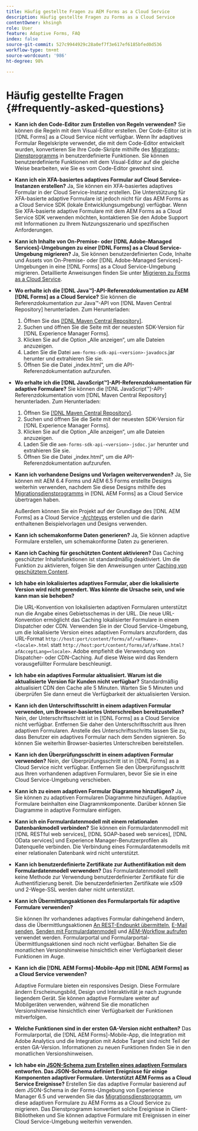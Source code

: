 ```yaml
---
title: Häufig gestellte Fragen zu AEM Forms as a Cloud Service
description: Häufig gestellte Fragen zu Forms as a Cloud Service
contentOwner: khsingh
role: User
feature: Adaptive Forms, FAQ
index: false
source-git-commit: 527c9944929c28a0ef7f3e617ef6185bfed0d536
workflow-type: tm+mt
source-wordcount: '986'
ht-degree: 98%

---
```


# Häufig gestellte Fragen {#frequently-asked-questions}

* **Kann ich den Code-Editor zum Erstellen von Regeln verwenden?**
Sie können die Regeln mit dem Visual-Editor erstellen. Der Code-Editor ist in [!DNL Forms] as a Cloud Service nicht verfügbar. Wenn Ihr adaptives Formular Regelskripte verwendet, die mit dem Code-Editor entwickelt wurden, konvertieren Sie Ihre Code-Skripte mithilfe des [Migrations-Dienstprogramms](migrate-to-forms-as-a-cloud-service.md) in benutzerdefinierte Funktionen. Sie können benutzerdefinierte Funktionen mit dem Visual-Editor auf die gleiche Weise bearbeiten, wie Sie es vom Code-Editor gewohnt sind.

* **Kann ich ein XFA-basiertes adaptives Formular auf Cloud Service-Instanzen erstellen?**
Ja, Sie können ein XFA-basiertes adaptives Formular in der Cloud Service-Instanz erstellen. Die Unterstützung für XFA-basierte adaptive Formulare ist jedoch nicht für das AEM Forms as a Cloud Service SDK (lokale Entwicklungsumgebung) verfügbar. Wenn Sie XFA-basierte adaptive Formulare mit dem AEM Forms as a Cloud Service SDK verwenden möchten, kontaktieren Sie den Adobe Support mit Informationen zu Ihrem Nutzungsszenario und spezifischen Anforderungen.

<!-- * **Can I use an XDP as a Document of Record (DoR) template? Is Forms Designer included in AEM Forms as a Cloud Service license?** 

  Yes, you can use an XDP as a Document of Record template on Cloud Service instances. However, support to use XDP as a Document of Record template is not available for AEM Forms as a Cloud Service SDK (Local development environment). -->

* **Kann ich Inhalte von On-Premise- oder [!DNL Adobe-Managed Services]-Umgebungen zu einer [!DNL Forms] as a Cloud Service-Umgebung migrieren?**
Ja, Sie können benutzerdefinierten Code, Inhalte und Assets von On-Premise- oder [!DNL Adobe-Managed Services]-Umgebungen in eine [!DNL Forms] as a Cloud Service-Umgebung migrieren. Detaillierte Anweisungen finden Sie unter [Migrieren zu Forms as a Cloud Service](migrate-to-forms-as-a-cloud-service.md).

<!-- You can use package manager or Experience Manager UI to [export and import Forms and related assets](import-export-forms-templates.md), use the migration utility to make your existing assets compatible with [!DNL Forms] as a Cloud Service, use the [Best Practices Analyzer](https://experienceleague.adobe.com/docs/experience-manager-cloud-service/moving/cloud-migration/best-practices-analyzer/overview-best-practices-analyzer.html?lang=en#best-practices-analyzer) tool to find the features and APIs that require changes and updated before migration, and use the [Content Transfer Tools](https://docs.adobe.com/content/help/en/experience-manager-cloud-service/moving/home.html) to move your custom code without refactoring it. -->

* **Wo erhalte ich die [!DNL Java™]-API-Referenzdokumentation zu AEM [!DNL Forms] as a Cloud Service?**
Sie können die Referenzdokumentation zur Java™-API von [!DNL Maven Central Repository] herunterladen. Zum Herunterladen:
   1. Öffnen Sie das [[!DNL Maven Central Repository]](https://mvnrepository.com/artifact/com.adobe.aem/aem-forms-sdk-api).
   1. Suchen und öffnen Sie die Seite mit der neuesten SDK-Version für [!DNL Experience Manager Forms].
   1. Klicken Sie auf die Option „Alle anzeigen“, um alle Dateien anzuzeigen.
   1. Laden Sie die Datei `aem-forms-sdk-api-<version>-javadocs`.jar herunter und extrahieren Sie sie.
   1. Öffnen Sie die Datei „index.html“, um die API-Referenzdokumentation aufzurufen.

* **Wo erhalte ich die [!DNL JavaScript™]-API-Referenzdokumentation für adaptive Formulare?**
Sie können die [!DNL JavaScript™]-API-Referenzdokumentation vom [!DNL  Maven Central Repository] herunterladen. Zum Herunterladen:
   1. Öffnen Sie [[!DNL Maven Central Repository]](https://mvnrepository.com/artifact/com.adobe.aem/aem-forms-sdk-api).
   1. Suchen und öffnen Sie die Seite mit der neuesten SDK-Version für [!DNL Experience Manager Forms].
   1. Klicken Sie auf die Option „Alle anzeigen“, um alle Dateien anzuzeigen.
   1. Laden Sie die `aem-forms-sdk-api-<version>-jsdoc.jar` herunter und extrahieren Sie sie.
   1. Öffnen Sie die Datei „index.html“, um die API-Referenzdokumentation aufzurufen.

* **Kann ich vorhandene Designs und Vorlagen weiterverwenden?**
Ja, Sie können mit AEM 6.4 Forms und AEM 6.5 Forms erstellte Designs weiterhin verwenden, nachdem Sie diese Designs mithilfe des [Migrationsdienstprogramms](migrate-to-forms-as-a-cloud-service.md) in [!DNL AEM Forms] as a Cloud Service übertragen haben.

  Außerdem können Sie ein Projekt auf der Grundlage des [!DNL AEM Forms] as a Cloud Service [-Archteyps](setup-local-development-environment.md#forms-cloud-service-local-development-environment) erstellen und die darin enthaltenen Beispielvorlagen und Designs verwenden.

* **Kann ich schemakonforme Daten generieren?**
Ja, Sie können adaptive Formulare erstellen, um schemakonforme Daten zu generieren.

<!-- * **Can I pass custom parameters to the prefill service?**
Custom parameters are planned for an upcoming release. -->

* **Kann ich Caching für geschützten Content aktivieren?**
Das Caching geschützter Inhaltsfunktionen ist standardmäßig deaktiviert. Um die Funktion zu aktivieren, folgen Sie den Anweisungen unter [Caching von geschütztem Content](https://experienceleague.adobe.com/docs/experience-manager-dispatcher/using/configuring/permissions-cache.html?lang=de).

* **Ich habe ein lokalisiertes adaptives Formular, aber die lokalisierte Version wird nicht gerendert. Was könnte die Ursache sein, und wie kann man sie beheben?**

  Die URL-Konvention von lokalisierten adaptiven Formularen unterstützt nun die Angabe eines Gebietsschemas in der URL. Die neue URL-Konvention ermöglicht das Caching lokalisierter Formulare in einem Dispatcher oder CDN. Verwenden Sie in der Cloud Service-Umgebung, um die lokalisierte Version eines adaptiven Formulars anzufordern, das URL-Format `http://host:port/content/forms/af/<afName>.<locale>.html` statt `http://host:port/content/forms/af/afName.html?afAcceptLang=<locale>`. Adobe empfiehlt die Verwendung von Dispatcher- oder CDN-Caching. Auf diese Weise wird das Rendern vorausgefüllter Formulare beschleunigt.

* **Ich habe ein adaptives Formular aktualisiert. Warum ist die aktualisierte Version für Kunden nicht verfügbar?**
Standardmäßig aktualisiert CDN den Cache alle 5 Minuten. Warten Sie 5 Minuten und überprüfen Sie dann erneut die Verfügbarkeit der aktualisierten Version.

* **Kann ich den Unterschriftsschritt in einem adaptiven Formular verwenden, um Browser-basiertes Unterschreiben bereitzustellen?**
Nein, der Unterschriftsschritt ist in [!DNL Forms] as a Cloud Service nicht verfügbar. Entfernen Sie daher den Unterschriftsschritt aus Ihren adaptiven Formularen. Anstelle des Unterschriftsschritts lassen Sie zu, dass Benutzer ein adaptives Formular nach dem Senden signieren. So können Sie weiterhin Browser-basiertes Unterschreiben bereitstellen.

* **Kann ich den Überprüfungsschritt in einem adaptiven Formular verwenden?**
Nein, der Überprüfungsschritt ist in [!DNL Forms] as a Cloud Service nicht verfügbar. Entfernen Sie den Überprüfungsschritt aus Ihren vorhandenen adaptiven Formularen, bevor Sie sie in eine Cloud Service-Umgebung verschieben.

* **Kann ich zu einem adaptiven Formular Diagramme hinzufügen?**
Ja, Sie können zu adaptiven Formularen Diagramme hinzufügen. Adaptive Formulare beinhalten eine Diagrammkomponente. Darüber können Sie Diagramme in adaptive Formulare einfügen.

* **Kann ich ein Formulardatenmodell mit einem relationalen Datenbankmodell verbinden?**
Sie können ein Formulardatenmodell mit [!DNL RESTful web services], [!DNL SOAP-based web services], [!DNL OData services] und Experience Manager-Benutzerprofilen als Datenquelle verbinden. Die Verbindung eines Formulardatenmodells mit einer relationalen Datenbank wird nicht unterstützt.

* **Kann ich benutzerdefinierte Zertifikate zur Authentifikation mit dem Formulardatenmodell verwenden?**
Das Formulardatenmodell stellt keine Methode zur Verwendung benutzerdefinierter Zertifikate für die Authentifizierung bereit. Die benutzerdefinierten Zertifikate wie x509 und 2-Wege-SSL werden daher nicht unterstützt.

* **Kann ich Übermittlungsaktionen des Formularportals für adaptive Formulare verwenden?**

  Sie können Ihr vorhandenes adaptives Formular dahingehend ändern, dass die Übermittlungsaktionen [An REST-Endpunkt übermitteln](configuring-submit-actions.md#submit-to-rest-endpoint), [E-Mail senden](configuring-submit-actions.md#send-email), [Senden mit Formulardatenmodell](configuring-submit-actions.md#submit-using-form-data-model) und [AEM-Workflow aufrufen](configuring-submit-actions.md#invoke-an-aem-workflow) verwendet werden. Formularportal und Formularportal-Übermittlungsaktionen sind noch nicht verfügbar. Behalten Sie die monatlichen Versionshinweise hinsichtlich einer Verfügbarkeit dieser Funktionen im Auge.

* **Kann ich die [!DNL AEM Forms]-Mobile-App mit [!DNL AEM Forms] as a Cloud Service verwenden?**

  Adaptive Formulare bieten ein responsives Design. Diese Formulare ändern Erscheinungsbild, Design und Interaktivität je nach zugrunde liegendem Gerät. Sie können adaptive Formulare weiter auf Mobilgeräten verwenden, während Sie die monatlichen Versionshinweise hinsichtlich einer Verfügbarkeit der Funktionen mitverfolgen.

* **Welche Funktionen sind in der ersten GA-Version nicht enthalten?**
Das Formularportal, die [!DNL AEM Forms]-Mobile-App, die Integration mit Adobe Analytics und die Integration mit Adobe Target sind nicht Teil der ersten GA-Version. Informationen zu neuen Funktionen finden Sie in den monatlichen Versionshinweisen.

* **Ich habe ein [JSON-Schema zum Erstellen eines adaptiven Formulars](adaptive-form-json-schema-form-model.md) entworfen. Das JSON-Schema definiert Ereignisse für einige Komponenten adaptiver Formulare. Unterstützt AEM Forms as a Cloud Service Ereignisse?**
Erstellen Sie das adaptive Formular basierend auf dem JSON-Schema in der Forms-Umgebung von Experience Manager 6.5 und verwenden Sie das [Migrationsdienstprogramm](migrate-to-forms-as-a-cloud-service.md), um diese adaptiven Formulare zu AEM Forms as a Cloud Service zu migrieren. Das Dienstprogramm konvertiert solche Ereignisse in Client-Bibliotheken und Sie können adaptive Formulare mit Ereignissen in einer Cloud Service-Umgebung weiterhin verwenden.

<!-- 

* **Is there any AEM Forms as a Cloud Service connector for Microsoft Power Automate?**

  Yes, Adobe provides an Adobe Experience Manager connector to access [Adobe Experience Manager Forms - Communication capabilities](https://experienceleague.adobe.com/docs/experience-manager-cloud-service/content/forms/using-communications/aem-forms-cloud-service-communications-introduction.html) through Microsoft Power Automate. You can create a PDF document that is based on a form design and XML form data or create PostScript (PS), Printer Command Language (PCL), Zebra Printing Language (ZPL) and other Printer Definition Language documents. 

  You can get started with Adobe Experience Manager easily with just a few steps:

  1. Generate the Service credentials: Use Adobe Experience Manager Developer Console to [generate](https://experienceleague.adobe.com/docs/experience-manager-learn/getting-started-with-aem-headless/authentication/service-credentials.html?#generate-service-credentials) the service credentials.  
  
  1. Setup your connection: Add your service credentials to the Adobe Experience Manager Connector. You can get crdential from service credential JSON and copy these credential details to your one-time connection setup:

    * AEM Server
    * Organization ID 
    * Client ID
    * Client Secret
    * Technical Account ID
    * Meta Scopes
    * Private Key - base64 encoded keys are accepted
    * Adobe IMS Host URL

    <br> 
    
    ![Use your Service Credential JSON for credential details](assets/forms-aem-pa-connector-connection.png)

    A sample Service Credential JSON file fields mapped to Adobe Experience Manager connector for Microsoft Power Automate.

    -->


